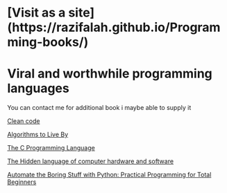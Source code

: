 <h1>[Visit as a site](https://razifalah.github.io/Programming-books/)</h1>

<h1>Viral and worthwhile programming languages</h1>
You can contact me for additional book i maybe able to supply it<br>

[Clean code](Books/CleanCode.pdf)


[Algorithms to Live By](Books/AlgoToLiveBy.pdf)


[The C Programming Language](Books/Cascii.pdf)


[The Hidden language of computer hardware and software](Books/TheHiddenLangComputerHardwareAndSoftware.pdf)

[Automate the Boring Stuff with Python: Practical Programming for Total Beginners](Books/ATBS.pdf)
